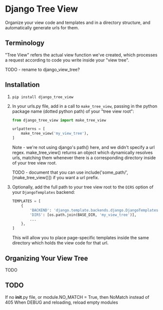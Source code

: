 # Django Tree View

Organize your view code and templates and in a directory structure, and automatically generate urls for them.

## Terminology

"Tree View" refers the actual view function we've created, which processes a request according to code you write inside your "view tree".

TODO - rename to django_view_tree?

## Installation

1. `pip install django_tree_view`
2. In your urls.py file, add in a call to `make_tree_view`, passing in the python package name (dotted python path) of your "tree view root":
    ```python
    from django_tree_view import make_tree_view

    urlpatterns = [
        make_tree_view('my_view_tree'),
    ]
    ```

    Note - we're not using django's path() here, and we didn't specify a url regex. make_tree_view() returns an object which dynamically resolves urls, matching them whenever there is a corresponding directory inside of your tree view root.

    TODO - document that you can use include('some_path/', [make_tree_view()]) if you want a url prefix.

3. Optionally, add the full path to your tree view root to the `DIRS` option of your `DjangoTemplates` backend:
    ```python
    TEMPLATES = [
        {
            'BACKEND': 'django.template.backends.django.DjangoTemplates',
            'DIRS': [os.path.join(BASE_DIR, 'my_view_tree')],
            ...
        },
    ]
    ```

    This will allow you to place page-specific templates inside the same directory which holds the view code for that url.

## Organizing Your View Tree

TODO

## TODO

If no __init__.py file, or module.NO_MATCH = True, then NoMatch instead of 405
When DEBUG and reloading, reload empty modules